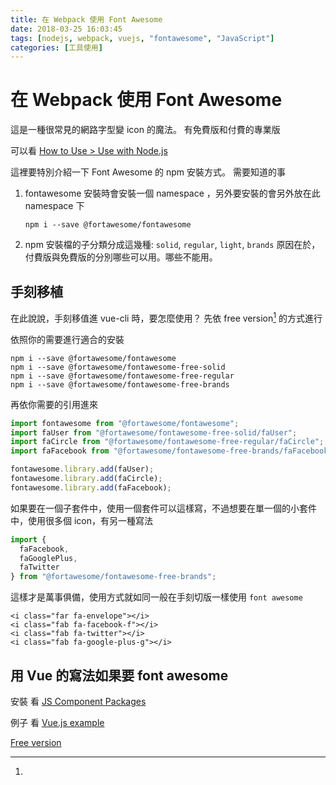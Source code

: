 ```yaml
---
title: 在 Webpack 使用 Font Awesome
date: 2018-03-25 16:03:45
tags: [nodejs, webpack, vuejs, "fontawesome", "JavaScript"]
categories: [工具使用]
---
```


# 在 Webpack 使用 Font Awesome

這是一種很常見的網路字型變 icon 的魔法。
有免費版和付費的專業版

可以看 [How to Use > Use with Node.js](https://fontawesome.com/how-to-use/use-with-node-js)

這裡要特別介紹一下 Font Awesome 的 npm 安裝方式。
需要知道的事

1. fontawesome 安裝時會安裝一個 namespace ，另外要安裝的會另外放在此 namespace 下
   ```shell
   npm i --save @fortawesome/fontawesome
   ```
2. npm 安裝檔的子分類分成這幾種: `solid`, `regular`, `light`, `brands`
   原因在於，付費版與免費版的分別哪些可以用。哪些不能用。

## 手刻移植

在此說說，手刻移值進 vue-cli 時，要怎麼使用？
先依 free version[^font-awesome-free] 的方式進行

依照你的需要進行適合的安裝

```shell
npm i --save @fortawesome/fontawesome
npm i --save @fortawesome/fontawesome-free-solid
npm i --save @fortawesome/fontawesome-free-regular
npm i --save @fortawesome/fontawesome-free-brands
```

再依你需要的引用進來

```javascript
import fontawesome from "@fortawesome/fontawesome";
import faUser from "@fortawesome/fontawesome-free-solid/faUser";
import faCircle from "@fortawesome/fontawesome-free-regular/faCircle";
import faFacebook from "@fortawesome/fontawesome-free-brands/faFacebook";

fontawesome.library.add(faUser);
fontawesome.library.add(faCircle);
fontawesome.library.add(faFacebook);
```

如果要在一個子套件中，使用一個套件可以這樣寫，不過想要在單一個的小套件中，使用很多個 icon，有另一種寫法

```javascript
import {
  faFacebook,
  faGooglePlus,
  faTwitter
} from "@fortawesome/fontawesome-free-brands";
```

這樣才是萬事俱備，使用方式就如同一般在手刻切版一樣使用 `font awesome`

```htmlmixed
<i class="far fa-envelope"></i>
<i class="fab fa-facebook-f"></i>
<i class="fab fa-twitter"></i>
<i class="fab fa-google-plus-g"></i>
```

## 用 Vue 的寫法如果要 font awesome

安裝 看 [JS Component Packages](https://fontawesome.com/how-to-use/js-component-packages#vue-js)

例子 看 [Vue.js example](https://fontawesome.com/how-to-use/use-with-node-js#using-the-library)

[^font-awesome-free]:

  [Free version](https://fontawesome.com/how-to-use/use-with-node-js#free)

